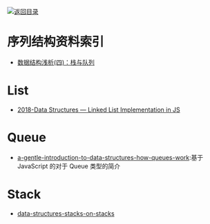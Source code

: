 [![返回目录](https://parg.co/UGo)](https://github.com/wxyyxc1992/Awesome-Links)

# 序列结构资料索引

* [数据结构浅析(四)：栈与队列](http://www.jianshu.com/p/c3ba7e56fb53)

# List

* [2018-Data Structures — Linked List Implementation in JS](https://medium.com/front-end-hacking/data-structures-linked-list-implementation-in-js-3beb48ff49cd)

# Queue

* [a-gentle-introduction-to-data-structures-how-queues-work](https://medium.freecodecamp.com/a-gentle-introduction-to-data-structures-how-queues-work-f8b871938e64#.yrvrzksc8):基于 JavaScript 的对于 Queue 类型的简介

# Stack

* [data-structures-stacks-on-stacks](https://medium.freecodecamp.com/data-structures-stacks-on-stacks-c25f2633c529#.b81mr23xr)
